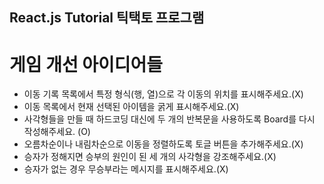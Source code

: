 
## React.js Tutorial 틱택토 프로그램

게임 개선 아이디어들 
==========================

- 이동 기록 목록에서 특정 형식(행, 열)으로 각 이동의 위치를 표시해주세요.(X)
- 이동 목록에서 현재 선택된 아이템을 굵게 표시해주세요.(X)
- 사각형들을 만들 때 하드코딩 대신에 두 개의 반복문을 사용하도록 Board를 다시 작성해주세요. (O)
- 오름차순이나 내림차순으로 이동을 정렬하도록 토글 버튼을 추가해주세요.(X)
- 승자가 정해지면 승부의 원인이 된 세 개의 사각형을 강조해주세요.(X)
- 승자가 없는 경우 무승부라는 메시지를 표시해주세요.(X)